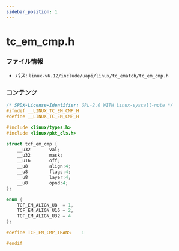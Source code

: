 ```yaml
---
sidebar_position: 1
---
```

# tc_em_cmp.h

### ファイル情報

- パス: `linux-v6.12/include/uapi/linux/tc_ematch/tc_em_cmp.h`

### コンテンツ

```h
/* SPDX-License-Identifier: GPL-2.0 WITH Linux-syscall-note */
#ifndef __LINUX_TC_EM_CMP_H
#define __LINUX_TC_EM_CMP_H

#include <linux/types.h>
#include <linux/pkt_cls.h>

struct tcf_em_cmp {
	__u32		val;
	__u32		mask;
	__u16		off;
	__u8		align:4;
	__u8		flags:4;
	__u8		layer:4;
	__u8		opnd:4;
};

enum {
	TCF_EM_ALIGN_U8  = 1,
	TCF_EM_ALIGN_U16 = 2,
	TCF_EM_ALIGN_U32 = 4
};

#define TCF_EM_CMP_TRANS	1

#endif

```
